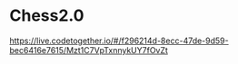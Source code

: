 # Chess2.0

https://live.codetogether.io/#/f296214d-8ecc-47de-9d59-bec6416e7615/Mzt1C7VpTxnnykUY7fOvZt